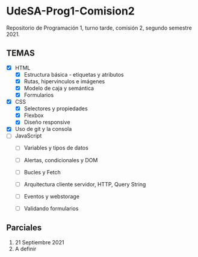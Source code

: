 # UdeSA-Prog1-Comision2
Repositorio de Programación 1, turno tarde, comisión 2, segundo semestre 2021.


## TEMAS ## 
- [x] HTML
  - [x] Estructura básica - etiquetas y atributos
  - [x] Rutas, hipervinculos e imágenes
  - [x] Modelo de caja y semántica
  - [x] Formularios
- [x] CSS
  - [x] Selectores y propiedades
  - [x] Flexbox
  - [x] Diseño responsive
- [x] Uso de git y la consola
- [ ] JavaScript
  - [ ] Variables y tipos de datos
  - [ ] Alertas, condicionales y DOM
  - [ ] Bucles y Fetch
  - [ ] Arquitectura cliente servidor, HTTP, Query String
  - [ ] Eventos y webstorage
  - [ ] Validando formularios


## Parciales ##
1. 21 Septiembre 2021
2. A definir

